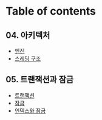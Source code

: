 # Table of contents

## 04. 아키텍처

* [엔진](README.md)
* [스레딩 구조](04./undefined-1.md)

## 05. 트랜잭션과 잠금

* [트랜잭션](<README (1).md>)
* [잠금](05./undefined-1.md)
* [인덱스와 잠금](05./undefined-2.md)
